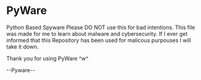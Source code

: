 # PyWare
Python Based Spyware
Please DO NOT use this for bad intentions.
This file was made for me to learn about malware and cybersecurity.
If I ever get informed that this Repository has been used for malicous purpouses I will take it down.

Thank you for using PyWare ^w^

--Pyware--
